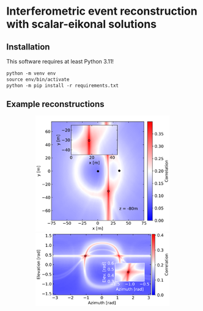 # Interferometric event reconstruction with scalar-eikonal solutions

## Installation

This software requires at least Python 3.11!

```
python -m venv env
source env/bin/activate
python -m pip install -r requirements.txt
```

## Example reconstructions

<p align="center">
  <img src="xy.png" width="350">
  <img src="ang.png" width="350">
</p>